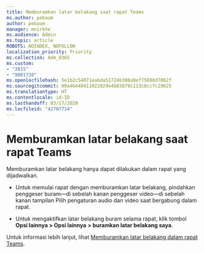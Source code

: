```yaml
---
title: Memburamkan latar belakang saat rapat Teams
ms.author: pebaum
author: pebaum
manager: mnirkhe
ms.audience: Admin
ms.topic: article
ROBOTS: NOINDEX, NOFOLLOW
localization_priority: Priority
ms.collection: Adm_O365
ms.custom:
- "3815"
- "9001720"
ms.openlocfilehash: 5e1b2c54071eabda51724b300a9ef75888d7062f
ms.sourcegitcommit: 09a46448411022829e4b83879c113c0ccfc29625
ms.translationtype: HT
ms.contentlocale: id-ID
ms.lasthandoff: 03/17/2020
ms.locfileid: "42707714"
---
```

# <a name="blur-your-background-in-a-teams-meeting"></a>Memburamkan latar belakang saat rapat Teams

Memburamkan latar belakang hanya dapat dilakukan dalam rapat yang dijadwalkan.

- Untuk memulai rapat dengan memburamkan latar belakang, pindahkan penggeser buram—di sebelah kanan penggeser video—di sebelah kanan tampilan Pilih pengaturan audio dan video saat bergabung dalam rapat.

- Untuk mengaktifkan latar belakang buram selama rapat, klik tombol **Opsi lainnya > Opsi lainnya** **> buramkan latar belakang saya**.

Untuk informasi lebih lanjut, lihat [Memburamkan latar belakang dalam rapat Teams](https://support.office.com/article/Blur-your-background-in-a-Teams-meeting-f77a2381-443a-499d-825e-509a140f4780).